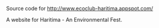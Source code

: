 Source code for
http://www.ecoclub-haritima.appspot.com/

A website for Haritima - An Environmental Fest.
